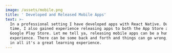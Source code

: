 ```yaml
---
image: /assets/mobile.png
title: ' Developed and Released Mobile Apps'
text: >-
  In a professional setting I have developed apps with React Native. During that
  time, I also gained experience releasing apps to both the App Store and the
  Google Play Store. Let me tell ya, releasing mobile apps can be a humbling
  experience. There can be some back and forth and things can go wrong, but all
  in all it's a great learning experience.
---
```


